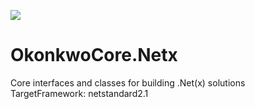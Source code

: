 
![](https://mrchrisok.visualstudio.com/OkonkwoCore.Netx/_apis/build/status/OkonkwoCore.Netx-master-CI?branchName=master)
# OkonkwoCore.Netx
Core interfaces and classes for building .Net(x) solutions  
TargetFramework: netstandard2.1  
